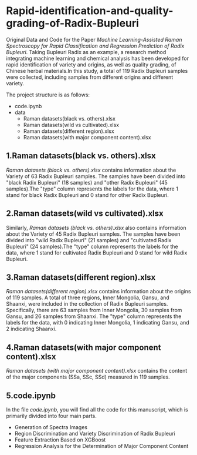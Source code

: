 # Rapid-identification-and-quality-grading-of-Radix-Bupleuri
Original Data and Code for the Paper _Machine Learning-Assisted Raman Spectroscopy for Rapid Classification and Regression Prediction of Radix Bupleuri_.
Taking Bupleuri Radix as an example, a research method integrating machine learning and chemical analysis has been developed for rapid identification of variety and origins, as well as quality grading, of Chinese herbal materials.In this study, a total of 119 Radix Bupleuri samples were collected, including samples from different origins and different variety.

The project structure is as follows:
* code.ipynb
* data
    * Raman datasets(black vs. others).xlsx
    * Raman datasets(wild vs cultivated).xlsx
    * Raman datasets(different region).xlsx
    * Raman datasets(with major component content).xlsx

## 1.Raman datasets(black vs. others).xlsx
_Raman datasets (black vs. others).xlsx_ contains information about the Variety of 63 Radix Bupleuri samples. The samples have been divided into "black Radix Bupleuri" (18 samples) and "other Radix Bupleuri" (45 samples).The "type" column represents the labels for the data, where 1 stand for black Radix Bupleuri and 0 stand for other Radix Bupleuri.

## 2.Raman datasets(wild vs cultivated).xlsx
Similarly, _Raman datasets (black vs. others).xlsx_ also contains information about the Variety of 45 Radix Bupleuri samples. The samples have been divided into "wild Radix Bupleuri" (21 samples) and "cultivated Radix Bupleuri" (24 samples).The "type" column represents the labels for the data, where 1 stand for cultivated Radix Bupleuri and 0 stand for wild Radix Bupleuri.

## 3.Raman datasets(different region).xlsx
_Raman datasets(different region).xlsx_ contains information about the origins of 119 samples. A total of three regions, Inner Mongolia, Gansu, and Shaanxi, were included in the collection of Radix Bupleuri samples. Specifically, there are 63 samples from Inner Mongolia, 30 samples from Gansu, and 26 samples from Shaanxi. The "type" column represents the labels for the data, with 0 indicating Inner Mongolia, 1 indicating Gansu, and 2 indicating Shaanxi.

## 4.Raman datasets(with major component content).xlsx
_Raman datasets (with major component content).xlsx_ contains the content of the major components (SSa, SSc, SSd) measured in 119 samples.

## 5.code.ipynb
In the file _code.ipynb_, you will find all the code for this manuscript, which is primarily divided into four main parts.
* Generation of Spectra Images
* Region Discrimination and Variety Discrimination of Radix Bupleuri
* Feature Extraction Based on XGBoost
* Regression Analysis for the Determination of Major Component Content
